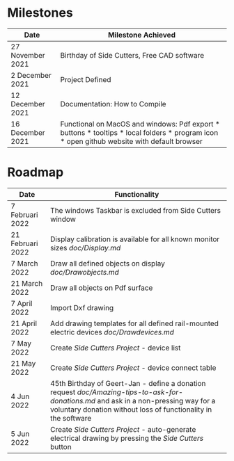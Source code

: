 # Milestones

| Date             	| Milestone Achieved          	                                                                                  |
|------------------	|---------------------------------------------------------------------------------------------------------------	|
| 27 November 2021 	| Birthday of Side Cutters, Free CAD software                                                                   	|
| 2 December 2021   | Project Defined                                                                                                 | 
| 12 December 2021 	| Documentation: How to Compile                                                                                   |
| 16 December 2021 	| Functional on MacOS and windows: Pdf export * buttons * tooltips * local folders * program icon	* open github website with default browser |

# Roadmap

|Date               | Functionality                                                                                                   |
|-----------------  |---------------------------------------------------------------------------------------------------------------  |
| 7 Februari 2022   | The windows Taskbar is excluded from Side Cutters window                                                        |
| 21 Februari 2022  | Display calibration is available for all known monitor sizes *doc/Display.md*                                   |
| 7 March 2022      | Draw all defined objects on display *doc/Drawobjects.md*                                                        |
| 21 March 2022     | Draw all objects on Pdf surface                                                                                 |
| 7 April 2022      | Import Dxf drawing                                                                                              |
| 21 April 2022     | Add drawing templates for all defined rail-mounted electric devices *doc/Drawdevices.md*                        |
| 7 May 2022        | Create *Side Cutters Project* - device list                                                                     |
| 21 May 2022       | Create *Side Cutters Project* - device connect table                                                            |
| 4 Jun 2022        | 45th Birthday of Geert-Jan - define a donation request *doc/Amazing-tips-to-ask-for-donations.md* and ask in a non-pressing way for a voluntary donation without loss of functionality in the software |
| 5 Jun 2022        | Create *Side Cutters Project* - auto-generate electrical drawing by pressing the *Side Cutters* button          | 

